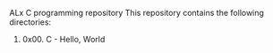 ALx C programming repository
This repository contains the following directories:
1) 0x00. C - Hello, World
